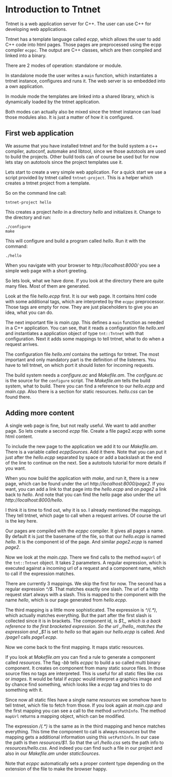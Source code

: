 Introduction to Tntnet
======================

Tntnet is a web application server for C++. The user can use C++ for developing
web applications.

Tntnet has a template language called _ecpp_, which allows the user to add C++
code into html pages. Those pages are preprocessed using the ecpp compiler
`ecppc`. The output are C++ classes, which are then compiled and linked into a
binary.

There are 2 modes of operation: standalone or module.

In standalone mode the user writes a `main` function, which instantiates a
tntnet instance, configures and runs it. The web server is so embedded into a
own application.

In module mode the templates are linked into a shared library, which is
dynamically loaded by the tntnet application.

Both modes can actually also be mixed since the tntnet instance can load those
modules also. It is just a matter of how it is configured.

First web application
---------------------
We assume that you have installed tntnet and for the build system a c++
compiler, autoconf, automake and libtool, since we those autotools are used to
build the projects. Other build tools can of course be used but for now lets
stay on autotools since the project templates use it.

Lets start to create a very simple web application. For a quick start we use a
script provided by tntnet called `tntnet-project`. This is a helper which
creates a tntnet project from a template.

So on the command line call:

    tntnet-project hello

This creates a project _hello_ in a directory _hello_ and initializes it. Change
to the directory and run:

    ./configure
    make

This will configure and build a program called _hello_. Run it with the command:

    ./hello

When you navigate with your browser to _http://localhost:8000/_ you see a simple
web page with a short greeting.

So lets look, what we have done. If you look at the directory there are quite
many files. Most of them are generated.

Look at the file _hello.ecpp_ first. It is our web page. It contains html code
with some additional tags, which are interpreted by the `ecppc` preprocessor.
Those tags are empty for now. They are just placeholders to give you an idea,
what you can do.

The next important file is _main.cpp_. This defines a `main` function as needed
in a C++ application. You can see, that it reads a configuration file
_hello.xml_ and instantiates a application object of type `tnt::Tntnet` with
that configuration. Next it adds some mappings to tell tntnet, what to do when a
request arrives.

The configuration file _hello.xml_ contains the settings for tntnet. The most
important and only mandatory part is the definition of the listeners. You have
to tell tntnet, on which port it should listen for incoming requests.

The build system needs a _configure.ac_ and _Makefile.am_. The _configure.ac_ is
the source for the `configure` script. The _Makefile.am_ tells the build system,
what to build. There you can find a reference to our _hello.ecpp_ and
_main.cpp_. Also there is a section for static resources. _hello.css_ can be
found there.

Adding more content
-------------------
A single web page is fine, but not really useful. We want to add another page.
So lets create a second _ecpp_ file. Create a file page2.ecpp with some html
content.

To include the new page to the application we add it to our _Makefile.am_. There
is a variable called _ecppSources_. Add it there. Note that you can put it just
after the _hello.ecpp_ separated by space or add a backslash at the end of the
line to continue on the next. See a autotools tutorial for more details if you
want.

When you now build the application with _make_, and run it, there is a new page,
which can be found under the url _http://localhost:8000/page2_. If you want, you
can add a link to that page into the _hello.ecpp_ and on _page2_ a link back to
_hello_. And note that you can find the hello page also under the url
_http://localhost:8000/hello_.

I think it is time to find out, why it is so. I already mentioned the mappings.
They tell tntnet, which page to call when a request arrives. Of course the url
is the key here.

Our pages are compiled with the _ecppc_ compiler. It gives all pages a name. By
default it is just the basename of the file, so that our _hello.ecpp_ is named
_hello_. It is the component id of the page. And similar _page2.ecpp_ is named
_page2_.

Now we look at the _main.cpp_. There we find calls to the method `mapUrl` of the
`tnt::Tntnet` object. It takes 2 parameters. A regular expression, which is
executed against a incoming url of a request and a component name, which to call
if the expression matches.

There are currently 3 mappings. We skip the first for now. The second has a
regular expression _^/$_. That matches exactly one slash. The url of a http
request start always with a slash. This is mapped to the component with the name
_hello_, which is our page generated from _hello.ecpp_.

The third mapping is a little more sophisticated. The expression is _^/(.*)_,
which actually matches everything. But the part after the first slash is
collected since it is in brackets. The component id, is _$1_, which is a back
reference to the first bracketed expression. So the url _/hello_ matches the
expression and _$1_ is set to _hello_ so that again our _hello.ecpp_ is called.
And _/page1_ calls _page1.ecpp_.

Now we come back to the first mapping. It maps static resources.

If you look at _Makefile.am_ you can find a rule to generate a component called
_resources_. The flag _-bb_ tells _ecppc_ to build a so called multi binary
component. It creates on component from many static source files. In those
source files no tags are interpreted. This is useful for all static files like
_css_ or _images_. It would be fatal if _ecppc_ would interpret a graphics image
and by chance find something, which looks like a _ecpp_ tag and tries to do
something with it.

Since now all static files have a single name _resources_ we somehow have to
tell tntnet, which file to fetch from those. If you look again at _main.cpp_ and
the first mapping you can see a call to the method `setPathInfo`. The method
`mapUrl` returns a mapping object, which can be modified.

The expression _/(.*)_ is the same as in the third mapping and hence matches
everything. This time the component to call is always _resources_ but the
mapping gets a additional information using this `setPathInfo`. In our case the
path is then _resources/$1_. So that the url _/hello.css_ sets the path info to
_resources/hello.css_. And indeed you can find such a file in our project and
also in our _Makefile.am_ under _staticSources_.

Note that _ecppc_ automatically sets a proper content type depending on the
extension of the file to make the browser happy.
